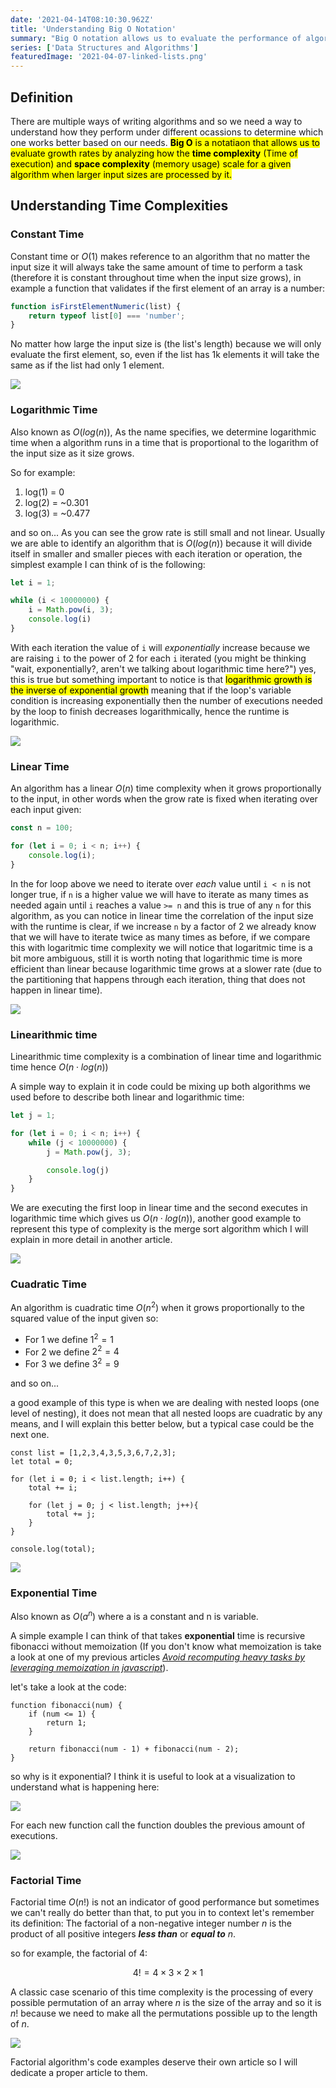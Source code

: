 ```yaml
---
date: '2021-04-14T08:10:30.962Z'
title: 'Understanding Big O Notation'
summary: "Big O notation allows us to evaluate the performance of algorithms so that we can determine their efficiency and make decisions based on this determinations, let's try to understand how this notation works and how we can apply it in our lives as software developers."
series: ['Data Structures and Algorithms']
featuredImage: '2021-04-07-linked-lists.png'
---
```


## Definition

There are multiple ways of writing algorithms and so we need a way to understand how they perform under different ocassions to determine which one works better based on our needs. <mark>**Big O** is a notatiaon that allows us to evaluate growth rates by analyzing how the **time complexity** (Time of execution) and **space complexity** (memory usage) scale for a given algorithm when larger input sizes are processed by it.

## Understanding Time Complexities

### Constant Time

Constant time or $O(1)$ makes reference to an algorithm that no matter the input size it will always take the same amount of time to perform a task (therefore it is constant throughout time when the input size grows), in example a function that validates if the first element of an array is a number:

```javascript
function isFirstElementNumeric(list) {
    return typeof list[0] === 'number';
}
```

No matter how large the input size is (the list's length) because we will only evaluate the first element, so, even if the list has 1k elements it will take the same as if the list had only 1 element.

![](/images/o(1).svg#image-type=no-border;width=auto)

### Logarithmic Time

Also known as $O(log(n))$, As the name specifies, we determine logarithmic time when a algorithm runs in a time that is proportional to the logarithm of the input size as it size grows.

So for example:

1. log(1) = 0
2. log(2) = ~0.301
3. log(3) = ~0.477

and so on... As you can see the grow rate is still small and not linear. Usually we are able to identify an algorithm that is $O(log(n))$ because it will divide itself in smaller and smaller pieces with each iteration or operation, the simplest example I can think of is the following:

```javascript
let i = 1;

while (i < 10000000) {
    i = Math.pow(i, 3);
    console.log(i)
}
```

With each iteration the value of `i` will _exponentially_ increase because we are raising `i` to the power of 2 for each `i` iterated (you might be thinking "wait, exponentially?, aren't we talking about logarithmic time here?") yes, this is true but something important to notice is that <mark>logarithmic growth is the inverse of exponential growth</mark> meaning that if the loop's variable condition is increasing exponentially then the number of executions needed by the loop to finish decreases logarithmically, hence the runtime is logarithmic.

![](/images/o(log(n)).svg#image-type=no-border;width=auto)

### Linear Time

An algorithm has a linear $O(n)$ time complexity when it grows proportionally to the input, in other words when the grow rate is fixed when iterating over each input given:

```javascript
const n = 100;

for (let i = 0; i < n; i++) {
    console.log(i);
}
```

In the for loop above we need to iterate over _each_ value until `i < n` is not longer true, if `n` is a higher value we will have to iterate as many times as needed again until `i` reaches a value `>= n` and this is true of any `n` for this algorithm, as you can notice in linear time the correlation of the input size with the runtime is clear, if we increase `n` by a factor of 2 we already know that we will have to iterate twice as many times as before, if we compare this with logaritmic time complexity we will notice that logaritmic time is a bit more ambiguous, still it is worth noting that logarithmic time is more efficient than linear because logarithmic time grows at a slower rate (due to the partitioning that happens through each iteration, thing that does not happen in linear time).

![](/images/o(n).svg#image-type=no-border;width=auto)

### Linearithmic time

Linearithmic time complexity is a combination of linear time and logarithmic time hence $O(n \cdot log(n))$

A simple way to explain it in code could be mixing up both algorithms we used before to describe both linear and logarithmic time:

```javascript
let j = 1;

for (let i = 0; i < n; i++) {
    while (j < 10000000) {
        j = Math.pow(j, 3);

        console.log(j)
    }
}
```

We are executing the first loop in linear time and the second executes in logarithmic time which gives us $O(n \cdot log(n))$, another good example to represent this type of complexity is the merge sort algorithm which I will explain in more detail in another article.


![](/images/o(nlog(n)).svg#image-type=no-border;width=auto)

### Cuadratic Time

An algorithm is cuadratic time $O(n^2)$ when it grows proportionally to the squared value of the input given so:


- For $1$ we define $1^2 = 1$
- For $2$ we define $2^2 = 4$
- For $3$ we define $3^2 = 9$

and so on...

a good example of this type is when we are dealing with nested loops (one level of nesting), it does not mean that all nested loops are cuadratic by any means, and I will explain this better below, but a typical case could be the next one.

```javascript{4-10}
const list = [1,2,3,4,3,5,3,6,7,2,3];
let total = 0;

for (let i = 0; i < list.length; i++) {
    total += i;

    for (let j = 0; j < list.length; j++){
        total += j;
    }
}

console.log(total);
```

![](/images/o(n2).svg#image-type=no-border;width=auto)

### Exponential Time

Also known as $O(a^n)$ where a is a constant and n is variable.

A simple example I can think of that takes **exponential** time is recursive fibonacci without memoization (If you don't know what memoization is take a look at one of my previous articles _[Avoid recomputing heavy tasks by leveraging memoization in javascript](/articles/2019/04/22/avoid-recomputing-heavy-tasks-by-leveraging-memoization-in-javascript)_).

let's take a look at the code:

```javascript{6}
function fibonacci(num) {
    if (num <= 1) {
        return 1;
    }

    return fibonacci(num - 1) + fibonacci(num - 2);
}
```

so why is it exponential? I think it is useful to look at a visualization to understand what is happening here:

![](/images/2021-04-26-fibonacci.png#image-type=no-border;width=auto)

For each new function call the function doubles the previous amount of executions.

![](/images/o(nn).svg#image-type=no-border;width=auto)

### Factorial Time

Factorial time $O(n!)$ is not an indicator of good performance but sometimes we can't really do better than that, to put you in to context let's remember its definition: The factorial of a non-negative integer number $n$ is the product of all positive integers **_less than_** or **_equal to_** $n$.

so for example, the factorial of 4:

$$
4! = 4 \times 3 \times 2 \times 1
$$

A classic case scenario of this time complexity is the processing of every possible permutation of an array where $n$ is the size of the array and so it is $n!$ because we need to make all the permutations possible up to the length of $n$.


![](/images/o(nfactorial).svg#image-type=no-border;width=auto)

Factorial algorithm's code examples deserve their own article so I will dedicate a proper article to them.